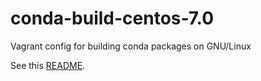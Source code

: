 # conda-build-centos-7.0
 Vagrant config for building conda packages on GNU/Linux 

See this
[README](https://github.com/sed-pro-inria/conda-build-centos-6.6/blob/master/README.md).
